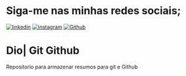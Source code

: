 # Siga-me nas minhas redes sociais;
[![linkedin](https://img.shields.io/badge/LinkedIn-0077B5?style=for-the-badge&logo=linkedin&logoColor=white)](https://www.linkedin.com/in/daniel-hill-7548a52a1/)
[![instagram](https://img.shields.io/badge/Instagram-E4405F?style=for-the-badge&logo=instagram&logoColor=white)](https://www.instagram.com/daniel_hill08/)
[![Github](https://img.shields.io/badge/GitHub-100000?style=for-the-badge&logo=github&logoColor=white)](https://github.com/danihills1)

# Dio| Git Github

Repositorio para armazenar resumos para git e Github



